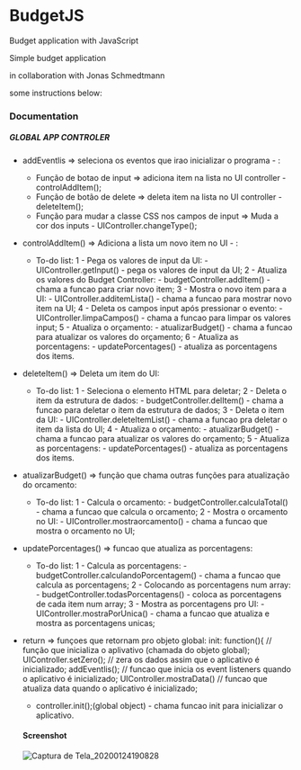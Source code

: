 # BudgetJS

Budget application with JavaScript

Simple budget application

in collaboration with Jonas Schmedtmann

some instructions below:

### Documentation

##### GLOBAL APP CONTROLER
- addEventlis => seleciona os eventos que irao inicializar o programa - :
    - Função de botao de input =>  adiciona item na lista no UI controller - controlAddItem();
    - Função de botão de delete => deleta item na lista no UI controller - deleteItem();
    - Função para mudar a classe CSS nos campos de input => Muda a cor dos inputs - UIController.changeType();
- controlAddItem() => Adiciona a lista um novo item no UI - :
    - To-do list:
        1 - Pega os valores de input da UI:
            - UIController.getInput() - pega os valores de input da UI;
        2 - Atualiza os valores do Budget Controller:
            - budgetController.addItem() - chama a funcao para criar novo item;
        3 - Mostra o novo item para a UI:
            - UIController.additemLista() - chama a funcao para mostrar novo item na UI;
        4 - Deleta os campos input após pressionar o evento:
            - UIController.limpaCampos() - chama a funcao para limpar os valores input;
        5 - Atualiza o orçamento:
            - atualizarBudget() - chama a funcao para atualizar os valores do orçamento;
        6 - Atualiza as porcentagens:
            - updatePorcentages() - atualiza as porcentagens dos items.
- deleteItem() => Deleta um item do UI:
    - To-do list:
        1 - Seleciona o elemento HTML para deletar;
        2 - Deleta o item da estrutura de dados:
            - budgetController.delItem() - chama a funcao para deletar o item da estrutura de dados;
        3 - Deleta o item da UI:
            - UIController.deleteItemList() - chama a funcao pra deletar o item da lista do UI;
        4 - Atualiza o orçamento:
            - atualizarBudget() - chama a funcao para atualizar os valores do orçamento;
        5 - Atualiza as porcentagens:
            - updatePorcentages() - atualiza as porcentagens dos items.
- atualizarBudget() => função que chama outras funções para atualização do orcamento:
    - To-do list:
        1 - Calcula o orcamento:
            - budgetController.calculaTotal() - chama a funcao que calcula o orcamento;
        2 - Mostra o orcamento no UI:
            - UIController.mostraorcamento() - chama a funcao que mostra o orcamento no UI;
- updatePorcentages() => funcao que atualiza as porcentagens:
    - To-do list:
        1 - Calcula as porcentagens:
            - budgetController.calculandoPorcentagem() - chama a funcao que calcula as porcentagens;
        2 - Colocando as porcentagens num array:
            - budgetController.todasPorcentagens() - coloca as porcentagens de cada item num array;
        3 - Mostra as porcentagens pro UI:
            - UIController.mostraPorUnica() - chama a funcao que atualiza e mostra as porcentagens unicas;
- return => funçoes que retornam pro objeto global:
    init: function(){ // função que inicializa o aplivativo (chamada do objeto global);
            UIController.setZero(); // zera os dados assim que o aplicativo é inicializado;
            addEventlis(); // funcao que inicia os event listeners quando o aplicativo é inicializado;
            UIController.mostraData() // funcao que atualiza data quando o aplicativo é inicializado;
    - controller.init();(global object) - chama funcao init para inicializar o aplicativo.
    
    #### Screenshot
    
    
    ![Captura de Tela_20200124190828](https://user-images.githubusercontent.com/44758312/73108005-f8239f00-3edd-11ea-9d5c-4a27e0375e7d.png)

